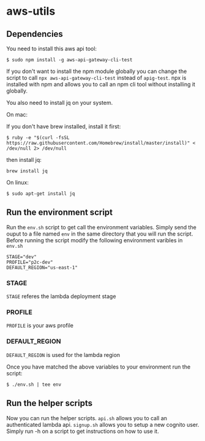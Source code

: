 # aws-utils

## Dependencies

You need to install this aws api tool:

```
$ sudo npm install -g aws-api-gateway-cli-test
```

If you don't want to install the npm module globally you can change the script
to call `npx aws-api-gateway-cli-test` instead of `apig-test`.  npx is installed with npm and allows you to call an npm cli tool without installing it globally.  

You also need to install jq on your system.

On mac:

If you don't have brew installed, install it first:

```
$ ruby -e "$(curl -fsSL https://raw.githubusercontent.com/Homebrew/install/master/install)" < /dev/null 2> /dev/null
```

then install jq:

```
brew install jq
```

On linux:

```
$ sudo apt-get install jq
```

## Run the environment script

Run the `env.sh` script to get call the environment variables.  Simply send the ouput to a file named `env` in the same directory that you will run the script.  Before running the script modify the following environment varibles in `env.sh`

```
STAGE="dev"
PROFILE="p2c-dev"
DEFAULT_REGION="us-east-1"
```

### STAGE

`STAGE` referes the lambda deployment stage

### PROFILE

`PROFILE` is your aws profile

### DEFAULT_REGION

`DEFAULT_REGION` is used for the lambda region


Once you have matched the above variables to your environment run the script:

```
$ ./env.sh | tee env
```

## Run the helper scripts

Now you can run the helper scripts.  `api.sh` allows you to call an authenticated lambda api.  `signup.sh` allows you to setup a new cognito user.  Simply run -h on a script to get instructions on how to use it.
